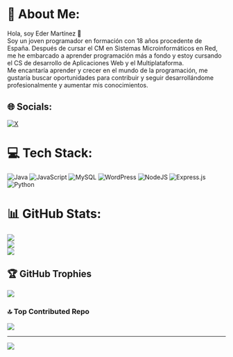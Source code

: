 # 💫 About Me:
Hola, soy Eder Martínez 👋
<br>Soy un joven programador en formación con 18 años procedente de España. Después de cursar el CM en Sistemas Microinformáticos en Red, me he embarcado a aprender programación más a fondo y estoy cursando el CS de desarrollo de Aplicaciones Web y el Multiplataforma. 
<br>Me encantaría aprender y crecer en el mundo de la programación, me gustaría buscar oportunidades para contribuir y seguir desarrollándome profesionalmente y aumentar mis conocimientos.<br>


## 🌐 Socials:
[![X](https://img.shields.io/badge/X-black.svg?logo=X&logoColor=white)](https://x.com/emarcasdev) 

# 💻 Tech Stack:
![Java](https://img.shields.io/badge/java-%23ED8B00.svg?style=for-the-badge&logo=openjdk&logoColor=white) ![JavaScript](https://img.shields.io/badge/javascript-%23323330.svg?style=for-the-badge&logo=javascript&logoColor=%23F7DF1E) ![MySQL](https://img.shields.io/badge/mysql-%2300000f.svg?style=for-the-badge&logo=mysql&logoColor=white) ![WordPress](https://img.shields.io/badge/WordPress-%23117AC9.svg?style=for-the-badge&logo=WordPress&logoColor=white) ![NodeJS](https://img.shields.io/badge/node.js-6DA55F?style=for-the-badge&logo=node.js&logoColor=white) ![Express.js](https://img.shields.io/badge/express.js-%23404d59.svg?style=for-the-badge&logo=express&logoColor=%2361DAFB) ![Python](https://img.shields.io/badge/python-3670A0?style=for-the-badge&logo=python&logoColor=ffdd54)
# 📊 GitHub Stats:
![](https://github-readme-stats.vercel.app/api?username=emarcasdev&theme=tokyonight&hide_border=false&include_all_commits=false&count_private=false)<br/>
![](https://github-readme-streak-stats.herokuapp.com/?user=emarcasdev&theme=tokyonight&hide_border=false)<br/>
![](https://github-readme-stats.vercel.app/api/top-langs/?username=emarcasdev&theme=tokyonight&hide_border=false&include_all_commits=false&count_private=false&layout=compact)

## 🏆 GitHub Trophies
![](https://github-profile-trophy.vercel.app/?username=emarcasdev&theme=tokyonight&no-frame=false&no-bg=true&margin-w=4)

### 🔝 Top Contributed Repo
![](https://github-contributor-stats.vercel.app/api?username=emarcasdev&limit=5&theme=tokyonight&combine_all_yearly_contributions=true)

---
[![](https://visitcount.itsvg.in/api?id=emarcasdev&icon=0&color=6)](https://visitcount.itsvg.in)

<!-- Proudly created with GPRM ( https://gprm.itsvg.in ) -->
